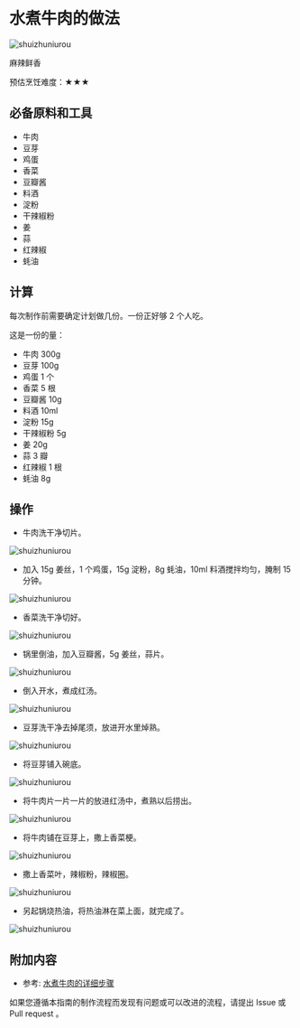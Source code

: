 # 水煮牛肉的做法

![shuizhuniurou](IMG-20240913214336202.jpg)

麻辣鲜香

预估烹饪难度：★★★

## 必备原料和工具

- 牛肉
- 豆芽
- 鸡蛋
- 香菜
- 豆瓣酱
- 料酒
- 淀粉
- 干辣椒粉
- 姜
- 蒜
- 红辣椒
- 蚝油

## 计算

每次制作前需要确定计划做几份。一份正好够 2 个人吃。

这是一份的量：

- 牛肉 300g
- 豆芽 100g
- 鸡蛋 1 个
- 香菜 5 根
- 豆瓣酱 10g
- 料酒 10ml
- 淀粉 15g
- 干辣椒粉 5g
- 姜 20g
- 蒜 3 瓣
- 红辣椒 1 根
- 蚝油 8g

## 操作

- 牛肉洗干净切片。

![shuizhuniurou](IMG-20240913214338171.jpg)

- 加入 15g 姜丝，1 个鸡蛋，15g 淀粉，8g 蚝油，10ml 料酒搅拌均匀，腌制 15 分钟。

![shuizhuniurou](IMG-20240913214344383.jpg)

- 香菜洗干净切好。

![shuizhuniurou](IMG-20240913214346104.jpg)

- 锅里倒油，加入豆瓣酱，5g 姜丝，蒜片。

![shuizhuniurou](IMG-20240913214347377.jpg)

- 倒入开水，煮成红汤。

![shuizhuniurou](IMG-20240913214348353.jpg)

- 豆芽洗干净去掉尾须，放进开水里焯熟。

![shuizhuniurou](IMG-20240913214349089.jpg)

- 将豆芽铺入碗底。

![shuizhuniurou](IMG-20240913214349719.jpg)

- 将牛肉片一片一片的放进红汤中，煮熟以后捞出。

![shuizhuniurou](IMG-20240913214350285.jpg)

- 将牛肉铺在豆芽上，撒上香菜梗。

![shuizhuniurou](IMG-20240913214350712.jpg)

- 撒上香菜叶，辣椒粉，辣椒圈。

![shuizhuniurou](IMG-20240913214350736.jpg)

- 另起锅烧热油，将热油淋在菜上面，就完成了。

![shuizhuniurou](IMG-20240913214351087.jpg)

## 附加内容

- 参考: [水煮牛肉的详细步骤](https://www.zhms.cn/recipe/blrqm.html?source=2)

如果您遵循本指南的制作流程而发现有问题或可以改进的流程，请提出 Issue 或 Pull request 。
